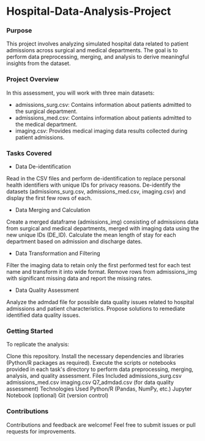 # Hospital-Data-Analysis-Project
### Purpose
This project involves analyzing simulated hospital data related to patient admissions across surgical and medical departments. The goal is to perform data preprocessing, merging, and analysis to derive meaningful insights from the dataset.

### Project Overview
In this assessment, you will work with three main datasets:

- admissions_surg.csv: Contains information about patients admitted to the surgical department.
- admissions_med.csv: Contains information about patients admitted to the medical department.
- imaging.csv: Provides medical imaging data results collected during patient admissions.
### Tasks Covered
- Data De-identification

Read in the CSV files and perform de-identification to replace personal health identifiers with unique IDs for privacy reasons.
De-identify the datasets (admissions_surg.csv, admissions_med.csv, imaging.csv) and display the first few rows of each.
- Data Merging and Calculation

Create a merged dataframe (admissions_img) consisting of admissions data from surgical and medical departments, merged with imaging data using the new unique IDs (DE_ID).
Calculate the mean length of stay for each department based on admission and discharge dates.
- Data Transformation and Filtering

Filter the imaging data to retain only the first performed test for each test name and transform it into wide format.
Remove rows from admissions_img with significant missing data and report the missing rates.
- Data Quality Assessment

Analyze the admdad file for possible data quality issues related to hospital admissions and patient characteristics.
Propose solutions to remediate identified data quality issues.
### Getting Started
To replicate the analysis:

Clone this repository.
Install the necessary dependencies and libraries (Python/R packages as required).
Execute the scripts or notebooks provided in each task's directory to perform data preprocessing, merging, analysis, and quality assessment.
Files Included
admissions_surg.csv
admissions_med.csv
imaging.csv
Q7_admdad.csv (for data quality assessment)
Technologies Used
Python/R (Pandas, NumPy, etc.)
Jupyter Notebook (optional)
Git (version control)
### Contributions
Contributions and feedback are welcome! Feel free to submit issues or pull requests for improvements.
